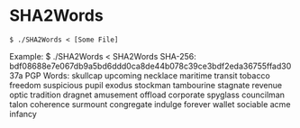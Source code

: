 # SHA2Words
    $ ./SHA2Words < [Some File]

Example:
    $ ./SHA2Words < SHA2Words
    SHA-256:    bdf08688e7e067db9a5bd6ddd0ca8de44b078c39ce3bdf2eda36755ffad3037a
    PGP Words:  skullcap upcoming necklace maritime transit tobacco freedom suspicious pupil exodus stockman tambourine stagnate revenue optic tradition dragnet amusement offload corporate spyglass councilman talon coherence surmount congregate indulge forever wallet sociable acme infancy
